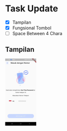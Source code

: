 # Task Update

- [x] Tampilan
- [x] Fungsional Tombol
- [ ] Space Between 4 Chara

## Tampilan

<img src="assets/images/layout.jpg" alt="Tampilan" width="100">
